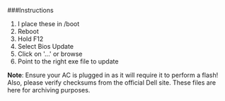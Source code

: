 ###Instructions
1. I place these in /boot
2. Reboot
3. Hold F12
4. Select Bios Update
5. Click on '...' or browse
6. Point to the right exe file to update

**Note**: Ensure your AC is plugged in as it will require it to perform a flash!
Also, please verify checksums from the official Dell site.  These files are here for archiving purposes.
